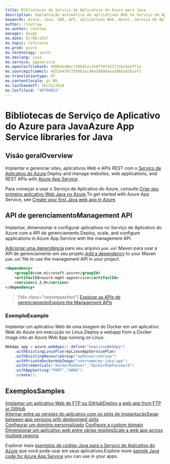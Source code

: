 ```yaml
---
title: Bibliotecas de Serviço de Aplicativo do Azure para Java
description: Implantação automática de aplicativos Web no Serviço de Aplicativo do Azure usando as APIs de gerenciamento do Azure.
keywords: Azure, Java, SDK, API, aplicativos Web, móvel, Serviço de Aplicativo
author: rloutlaw
ms.author: routlaw
manager: douge
ms.date: 07/09/2017
ms.topic: reference
ms.prod: azure
ms.technology: azure
ms.devlang: java
ms.service: appservice
ms.openlocfilehash: 49063e48ec739b912c418774f531f11b16a3ff1e
ms.sourcegitcommit: 4d52e47073fb0b3ac40a2689daea186bad5b1ef5
ms.translationtype: HT
ms.contentlocale: pt-BR
ms.lasthandoff: 10/23/2018
ms.locfileid: "49799822"
---
```

# <a name="azure-app-service-libraries-for-java"></a><span data-ttu-id="daaea-104">Bibliotecas de Serviço de Aplicativo do Azure para Java</span><span class="sxs-lookup"><span data-stu-id="daaea-104">Azure App Service libraries for Java</span></span>

## <a name="overview"></a><span data-ttu-id="daaea-105">Visão geral</span><span class="sxs-lookup"><span data-stu-id="daaea-105">Overview</span></span>

<span data-ttu-id="daaea-106">Implantar e gerenciar sites, aplicativos Web e APIs REST com o [Serviço de Aplicativo do Azure](/azure/app-service).</span><span class="sxs-lookup"><span data-stu-id="daaea-106">Deploy and manage websites, web applications, and REST APIs with [Azure App Service](/azure/app-service).</span></span>

<span data-ttu-id="daaea-107">Para começar a usar o Serviço de Aplicativo do Azure, consulte [Criar seu primeiro aplicativo Web Java no Azure](/azure/app-service-web/app-service-web-get-started-java).</span><span class="sxs-lookup"><span data-stu-id="daaea-107">To get started with Azure App Service, see [Create your first Java web app in Azure](/azure/app-service-web/app-service-web-get-started-java).</span></span>

## <a name="management-api"></a><span data-ttu-id="daaea-108">API de gerenciamento</span><span class="sxs-lookup"><span data-stu-id="daaea-108">Management API</span></span>

<span data-ttu-id="daaea-109">Implantar, dimensionar e configurar aplicativos no Serviço de Aplicativo do Azure com a API de gerenciamento.</span><span class="sxs-lookup"><span data-stu-id="daaea-109">Deploy, scale, and configure applications in Azure App Service with the management API.</span></span>

<span data-ttu-id="daaea-110">[Adicionar uma dependência](https://maven.apache.org/guides/getting-started/index.html#How_do_I_use_external_dependencies) para seu arquivo `pom.xml` Maven para usar a API de gerenciamento em seu projeto.</span><span class="sxs-lookup"><span data-stu-id="daaea-110">[Add a dependency](https://maven.apache.org/guides/getting-started/index.html#How_do_I_use_external_dependencies) to your Maven `pom.xml` file to use the management API in your project.</span></span>

```XML
<dependency>
    <groupId>com.microsoft.azure</groupId>
    <artifactId>azure-mgmt-appservice</artifactId>
    <version>1.3.0</version>
</dependency>
```   

> [!div class="nextstepaction"]
> [<span data-ttu-id="daaea-111">Explorar as APIs de gerenciamento</span><span class="sxs-lookup"><span data-stu-id="daaea-111">Explore the Management APIs</span></span>](/java/api/overview/azure/appservice/management)

### <a name="example"></a><span data-ttu-id="daaea-112">Exemplo</span><span class="sxs-lookup"><span data-stu-id="daaea-112">Example</span></span>

<span data-ttu-id="daaea-113">Implantar um aplicativo Web de uma imagem do Docker em um aplicativo Web do Azure em execução no Linux.</span><span class="sxs-lookup"><span data-stu-id="daaea-113">Deploy a webapp from a Docker image into an Azure Web App running on Linux.</span></span>

```java
WebApp app = azure.webApps().define("newLinuxWebApp")
    .withExistingLinuxPlan(myLinuxAppServicePlan)
    .withExistingResourceGroup("myResourceGroup")
    .withPrivateDockerHubImage("username/my-java-app")
    .withCredentials("dockerHubUser","dockerHubPassword")
    .withAppSetting("PORT","8080").
    .create();
```

## <a name="samples"></a><span data-ttu-id="daaea-114">Exemplos</span><span class="sxs-lookup"><span data-stu-id="daaea-114">Samples</span></span>

<span data-ttu-id="daaea-115">[Implantar um aplicativo Web de FTP ou GitHub][1]</span><span class="sxs-lookup"><span data-stu-id="daaea-115">[Deploy a web app from FTP or GitHub][1]</span></span>  
<span data-ttu-id="daaea-116">[Alternar entre as versões do aplicativo com os slots de implantação][2]</span><span class="sxs-lookup"><span data-stu-id="daaea-116">[Swap between app versions with deployment slots][2]</span></span>  
<span data-ttu-id="daaea-117">[Configurar um domínio personalizado][3] </span><span class="sxs-lookup"><span data-stu-id="daaea-117">[Configure a custom domain][3] </span></span>  
<span data-ttu-id="daaea-118">[Dimensionar um aplicativo web entre várias regiões][4]</span><span class="sxs-lookup"><span data-stu-id="daaea-118">[Scale a web app across multiple regions][4]</span></span>   

<span data-ttu-id="daaea-119">Explorar mais [exemplos de código Java para o Serviço de Aplicativo do Azure](https://azure.microsoft.com/resources/samples/?platform=java&term=appservice) que você pode usar em seus aplicativos.</span><span class="sxs-lookup"><span data-stu-id="daaea-119">Explore more [sample Java code for Azure App Service](https://azure.microsoft.com/resources/samples/?platform=java&term=appservice) you can use in your apps.</span></span>

[1]: ../docs-ref-conceptual/java-sdk-configure-webapp-sources.md
[2]: https://azure.microsoft.com/resources/samples/app-service-java-manage-staging-and-production-slots-for-web-apps/
[3]: https://azure.microsoft.com/resources/samples/app-service-java-manage-web-apps-with-custom-domains/
[4]: https://azure.microsoft.com/resources/samples/app-service-java-scale-web-apps-on-linux/
